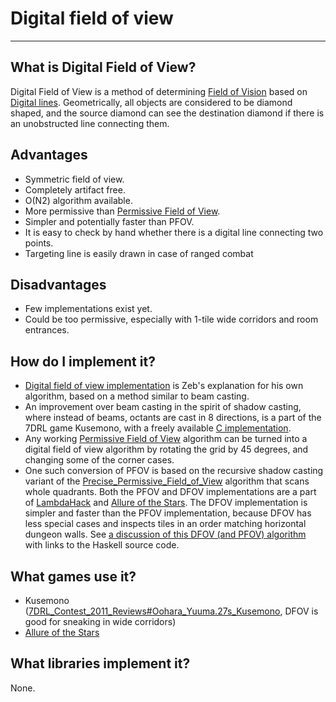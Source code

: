 # Digital field of view

---

## What is Digital Field of View?

Digital Field of View is a method of determining [Field of Vision](field_of_vision.md) based on [Digital lines](digital_lines.md). Geometrically, all objects are considered to be diamond shaped, and the source diamond can see the destination diamond if there is an unobstructed line connecting them.

## Advantages

- Symmetric field of view.
- Completely artifact free.
- O(N2) algorithm available.
- More permissive than [Permissive Field of View](permissive_field_of_view.md).
- Simpler and potentially faster than PFOV.
- It is easy to check by hand whether there is a digital line connecting two points.
- Targeting line is easily drawn in case of ranged combat

## Disadvantages

- Few implementations exist yet.
- Could be too permissive, especially with 1-tile wide corridors and room entrances.

## How do I implement it?

- [Digital field of view implementation](digital_field_of_view_implementation.md) is Zeb's explanation for his own algorithm, based on a method similar to beam casting.
- An improvement over beam casting in the spirit of shadow casting, where instead of beams, octants are cast in 8 directions, is a part of the 7DRL game Kusemono, with a freely available [C implementation](http://www.interq.or.jp/libra/oohara/digital-fov/index.html).
- Any working [Permissive Field of View](permissive_field_of_view.md) algorithm can be turned into a digital field of view algorithm by rotating the grid by 45 degrees, and changing some of the corner cases.
- One such conversion of PFOV is based on the recursive shadow casting variant of the [Precise_Permissive_Field_of_View](precise_permissive_field_of_view.md) algorithm that scans whole quadrants. Both the PFOV and DFOV implementations are a part of [LambdaHack](lambdahack.md) and [Allure of the Stars](allure_of_the_stars.md). The DFOV implementation is simpler and faster than the PFOV implementation, because DFOV has less special cases and inspects tiles in an order matching horizontal dungeon walls. See [a discussion of this DFOV (and PFOV) algorithm](https://github.com/Mikolaj/Allure/wiki/Fov-and-los) with links to the Haskell source code.

## What games use it?

- Kusemono ([7DRL_Contest_2011_Reviews#Oohara_Yuuma.27s_Kusemono](7drl_contest_2011_reviews.md#Oohara_Yuuma.27s_Kusemono), DFOV is good for sneaking in wide corridors)
- [Allure of the Stars](allure_of_the_stars.md)

## What libraries implement it?

None.

